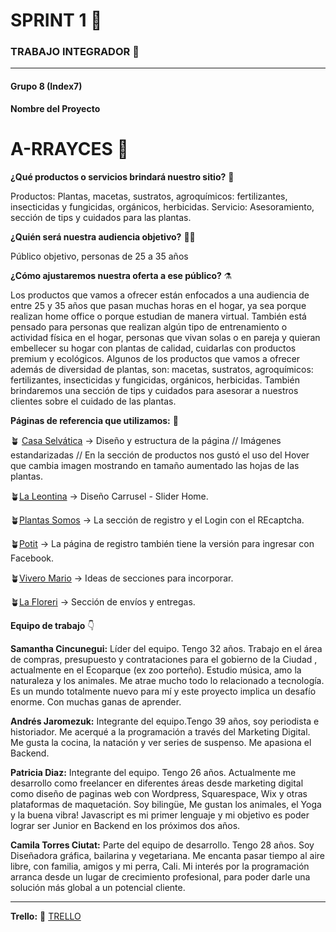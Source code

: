 # SPRINT 1 🏁
### TRABAJO INTEGRADOR 💪 
---

 

#### Grupo 8 (Index7) 

**Nombre del Proyecto** 

# A-RRAYCES 🌱

**¿Qué productos o servicios brindará nuestro sitio?** 🎍

Productos: Plantas, macetas, sustratos, agroquímicos: fertilizantes, insecticidas y fungicidas, orgánicos, herbicidas. 
Servicio: Asesoramiento, sección de tips y cuidados para las plantas. 

**¿Quién será nuestra audiencia objetivo?** 👥👥

Público objetivo, personas de 25 a 35 años 

**¿Cómo ajustaremos nuestra oferta a ese público?** ⚗️

Los productos que vamos a ofrecer están enfocados a una audiencia de entre 25 y 35 años que pasan muchas horas en el hogar, ya sea porque realizan home office o porque estudian de manera virtual. También está pensado para personas que realizan algún tipo de entrenamiento o actividad física en el hogar, personas que vivan solas o en pareja y quieran embellecer su hogar con plantas de calidad, cuidarlas con productos premium y ecológicos.
Algunos de los productos que vamos a ofrecer además de diversidad de plantas, son: macetas, sustratos, agroquímicos: fertilizantes, insecticidas y fungicidas, orgánicos, herbicidas. También brindaremos una sección de tips y cuidados para asesorar a nuestros clientes sobre el cuidado de las plantas. 

**Páginas de referencia que utilizamos:** 🔗

🪴 [Casa Selvática](https://www.casaselvatica.com.ar/)  → Diseño y estructura de la página // Imágenes estandarizadas // En la sección de productos nos gustó el uso del Hover que cambia imagen mostrando en tamaño aumentado las hojas de las plantas.

🪴[La Leontina](https://laleontina.com/) → Diseño Carrusel - Slider Home. 

🪴[Plantas Somos](https://plantasomos.com/) → La sección de registro y el Login con el REcaptcha.

🪴[Potit](https://potit.com.ar/) → La página de registro también tiene la versión para ingresar con Facebook.

🪴[Vivero Mario](https://tienda.viveromario.com.ar/) → Ideas de secciones para incorporar.

🪴[La Floreri](https://www.lafloreri.com/) → Sección de envíos y entregas.

**Equipo de trabajo** 👇

**Samantha Cincunegui:** Líder del equipo. Tengo 32 años. Trabajo en el área de compras, presupuesto y contrataciones para el gobierno de la Ciudad , actualmente en el Ecoparque (ex zoo porteño). Estudio música, amo la naturaleza y los animales. Me atrae mucho todo lo relacionado a tecnología. Es un mundo totalmente nuevo para mí y este proyecto implica un desafío enorme.  Con muchas ganas de aprender. 

**Andrés Jaromezuk:**  Integrante del equipo.Tengo 39 años, soy periodista e historiador. Me acerqué a la programación a través del Marketing Digital. Me gusta la cocina, la natación y ver series de suspenso. Me apasiona el Backend.

**Patricia Diaz:** Integrante del equipo. Tengo 26 años. Actualmente me desarrollo como freelancer en diferentes áreas desde marketing digital como diseño de paginas web con Wordpress, Squarespace, Wix y otras plataformas de maquetación. Soy bilingüe, Me gustan los animales, el Yoga y la buena vibra! Javascript es mi primer lenguaje y mi objetivo es poder lograr ser Junior en Backend en los próximos dos años. 

**Camila Torres Ciutat:** Parte del equipo de desarrollo. Tengo 28 años. Soy Diseñadora gráfica, bailarina y vegetariana. Me encanta pasar tiempo al aire libre, con familia, amigos y mi perra, Cali. Mi interés por la programación arranca desde un lugar de crecimiento profesional, para poder darle una solución más global a un potencial cliente. 

---

**Trello:** 🔗 [TRELLO](https://trello.com/b/rV7zv3I4/grupo8index7a-rrayces)


